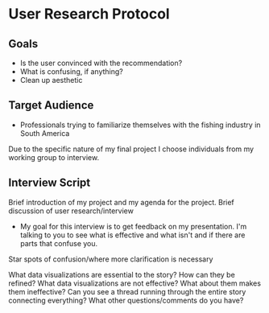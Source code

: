 # User Research Protocol
## Goals
- Is the user convinced with the recommendation?
- What is confusing, if anything?
- Clean up aesthetic

## Target Audience
- Professionals trying to familiarize themselves with the fishing industry in South America

Due to the specific nature of my final project I choose individuals from my working group to interview. 

## Interview Script
Brief introduction of my project and my agenda for the project.
Brief discussion of user research/interview
- My goal for this interview is to get feedback on my presentation. I'm talking to you to see what is effective and what isn't and if there are parts that confuse you.

Star spots of confusion/where more clarification is necessary

What data visualizations are essential to the story? How can they be refined?
What data visualizations are not effective? What about them makes them ineffective?
Can you see a thread running through the entire story connecting everything?
What other questions/comments do you have?
